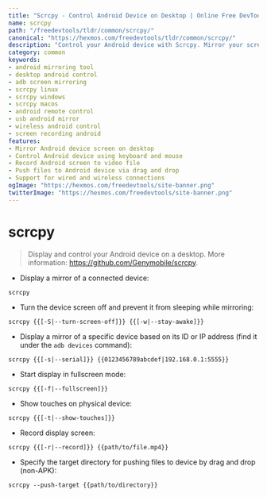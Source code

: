 ```yaml
---
title: "Scrcpy - Control Android Device on Desktop | Online Free DevTools by Hexmos"
name: scrcpy
path: "/freedevtools/tldr/common/scrcpy/"
canonical: "https://hexmos.com/freedevtools/tldr/common/scrcpy/"
description: "Control your Android device with Scrcpy. Mirror your screen and interact with your phone via desktop, using ADB for seamless connectivity. Free online tool, no registration required."
category: common
keywords:
- android mirroring tool
- desktop android control
- adb screen mirroring
- scrcpy linux
- scrcpy windows
- scrcpy macos
- android remote control
- usb android mirror
- wireless android control
- screen recording android
features:
- Mirror Android device screen on desktop
- Control Android device using keyboard and mouse
- Record Android screen to video file
- Push files to Android device via drag and drop
- Support for wired and wireless connections
ogImage: "https://hexmos.com/freedevtools/site-banner.png"
twitterImage: "https://hexmos.com/freedevtools/site-banner.png"
---
```


# scrcpy

> Display and control your Android device on a desktop.
> More information: <https://github.com/Genymobile/scrcpy>.

- Display a mirror of a connected device:

`scrcpy`

- Turn the device screen off and prevent it from sleeping while mirroring:

`scrcpy {{[-S|--turn-screen-off]}} {{[-w|--stay-awake]}}`

- Display a mirror of a specific device based on its ID or IP address (find it under the `adb devices` command):

`scrcpy {{[-s|--serial]}} {{0123456789abcdef|192.168.0.1:5555}}`

- Start display in fullscreen mode:

`scrcpy {{[-f|--fullscreen]}}`

- Show touches on physical device:

`scrcpy {{[-t|--show-touches]}}`

- Record display screen:

`scrcpy {{[-r|--record]}} {{path/to/file.mp4}}`

- Specify the target directory for pushing files to device by drag and drop (non-APK):

`scrcpy --push-target {{path/to/directory}}`
